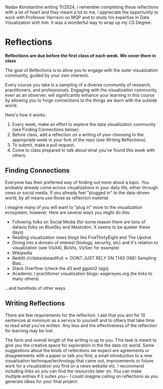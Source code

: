Nadav Konstantine writing 11/2024, I remember completing these reflections with a lot of heart and they meant a lot to me, I appreciate the opportunity to work with Professor Harrison on MQP and to study his expertise in Data Visualization with him. It was a wonderful way to wrap up my CS Degree.

# Reflections

**Reflections are due **before** the first class of each week. We cover them in class**

The goal of Reflections is to allow you to engage with the outer visualization community, guided by your own interests.

Every course you take is a sampling of a diverse community of research, practitioners, and professionals.
Engaging with the visualization community, even as an observer, will significantly enhance your learning in this course by allowing you to forge connections to the things we learn with the outside world.

Here's how it works:

1. Every week, make an effort to explore the data visualization community (see Finding Connections below).
2. Before class, add a reflection on a writing of your choosing to the appropriate week in your fork of the repo (see Writing Reflections).
3. To submit, make a pull request.
4. Come to class prepared to talk about what you've found this week with others.

## Finding Connections

Everyone has their preferred way of finding out more about a topic.
You probably already come across visualizations in your daily life, either through news or social media.
If you already feel "plugged in" to the data-driven world, by all means use those as reflection material.

I imagine many of you will want to "plug in" more to the visualization ecosystem, however.
Here are several ways you might do this: 

- Following folks on Social Media (for some reason there are tons of datavis folks on BlueSky and Mastodon, X seems to be quieter these days) 
- Reading visualization news blogs like FiveThirtyEight and The Upshot
- Diving into a domain of interest (biology, security, etc) and it's relation to visualization (see VisXAI, BioVis, VizSec for example)
- Wikipedia
- Reddit (/r/dataisbeautiful) <- DONT JUST RELY ON THIS ONE! Sampling Bias...
- Stack Overflow (check the d3 and ggplot2 tags)
- Academic / practitioner visualization blogs: eagereyes.org (he links to many others)

...and hundreds of other ways.

## Writing Reflections

There are few requirements for the reflection. 
I ask that you aim for 10 sentences at minimum as a service to yourself and to others that take time to read what you've written. 
Any less and the effectiveness of the reflection for learning may be lost.

The form and overall length of the writing is up to you. 
This task is meant to give you the creative space for exploration in the the data viz world. Some suggestions about the kinds of refelctions we expect are agreements or disagreements with a paper or talk you find, a small introduction to a new visualization technique/technology that came out, improvements or future work for a visualization you find on a news website etc. 
I recommend including links so you can find the resources later on.
You can make multiple entries if it suites you-- I could imagine calling on reflections as you generate ideas for your final project.
